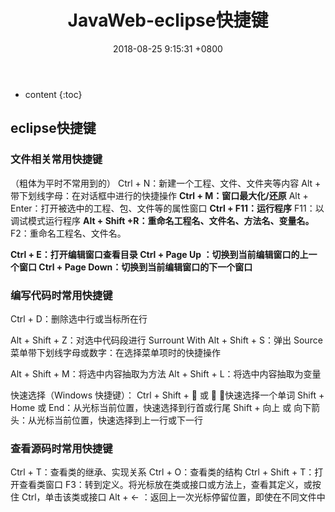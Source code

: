 ﻿---
layout: post
title:  "JavaWeb-eclipse快捷键"
date:   2018-08-25 9:15:31 +0800
categories: JavaWeb
tags: eclipse快捷键
---

* content
{:toc}

## eclipse快捷键
### 文件相关常用快捷键
（粗体为平时不常用到的）
Ctrl + N：新建一个工程、文件、文件夹等内容
Alt + 带下划线字母：在对话框中进行的快捷操作
**Ctrl + M：窗口最大化/还原**
Alt + Enter：打开被选中的工程、包、文件等的属性窗口
**Ctrl + F11：运行程序**
F11：以调试模式运行程序
**Alt + Shift +R：重命名工程名、文件名、方法名、变量名。**
F2：重命名工程名、文件名。

**Ctrl + E：打开编辑窗口查看目录
Ctrl + Page Up ：切换到当前编辑窗口的上一个窗口
Ctrl + Page Down：切换到当前编辑窗口的下一个窗口**

### 编写代码时常用快捷键
Ctrl + D：删除选中行或当标所在行

Alt + Shift + Z：对选中代码段进行 Surrount With
Alt + Shift + S：弹出 Source 菜单带下划线字母或数字：在选择菜单项时的快捷操作

Alt + Shift + M：将选中内容抽取为方法
Alt + Shift + L：将选中内容抽取为变量

快速选择（Windows 快捷键）：
Ctrl + Shift +  或  ：快速选择一个单词
Shift + Home 或 End：从光标当前位置，快速选择到行首或行尾
Shift + 向上 或 向下箭头：从光标当前位置，快速选择到上一行或下一行

### 查看源码时常用快捷键
Ctrl + T：查看类的继承、实现关系
Ctrl + O：查看类的结构
Ctrl + Shift + T：打开查看类窗口
F3：转到定义。将光标放在类或接口或方法上，查看其定义，或按住 Ctrl，单击该类或接口
Alt + <- ：返回上一次光标停留位置，即使在不同文件中





